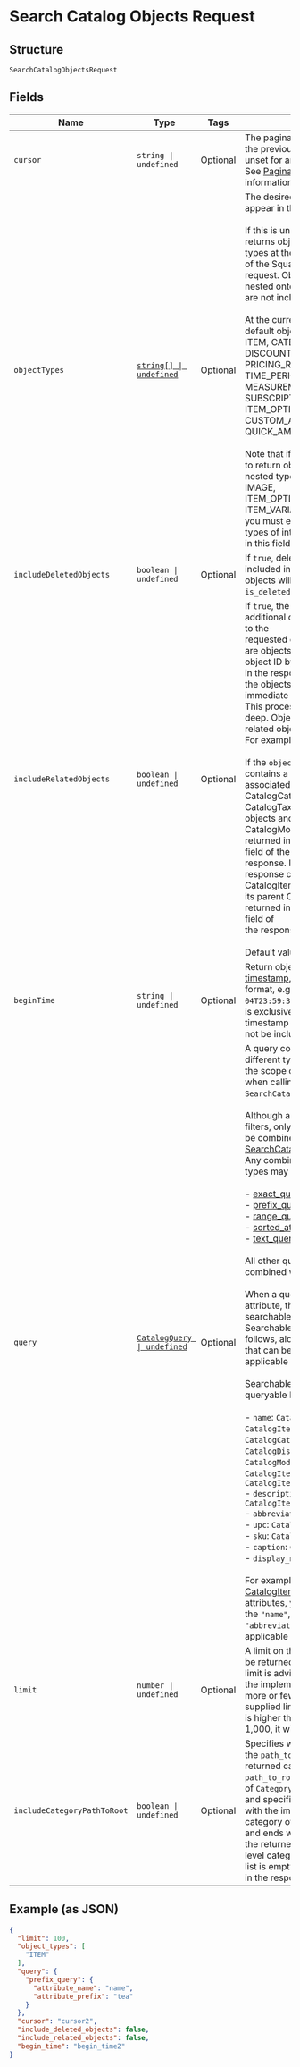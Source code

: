 
# Search Catalog Objects Request

## Structure

`SearchCatalogObjectsRequest`

## Fields

| Name | Type | Tags | Description |
|  --- | --- | --- | --- |
| `cursor` | `string \| undefined` | Optional | The pagination cursor returned in the previous response. Leave unset for an initial request.<br/>See [Pagination](https://developer.squareup.com/docs/build-basics/common-api-patterns/pagination) for more information. |
| `objectTypes` | [`string[] \| undefined`](../models/catalog-object-type.md) | Optional | The desired set of object types to appear in the search results.<br/><br/>If this is unspecified, the operation returns objects of all the top level types at the version<br/>of the Square API used to make the request. Object types that are nested onto other object types<br/>are not included in the defaults.<br/><br/>At the current API version the default object types are:<br/>ITEM, CATEGORY, TAX, DISCOUNT, MODIFIER_LIST,<br/>PRICING_RULE, PRODUCT_SET, TIME_PERIOD, MEASUREMENT_UNIT,<br/>SUBSCRIPTION_PLAN, ITEM_OPTION, CUSTOM_ATTRIBUTE_DEFINITION, QUICK_AMOUNT_SETTINGS.<br/><br/>Note that if you wish for the query to return objects belonging to nested types (i.e., COMPONENT, IMAGE,<br/>ITEM_OPTION_VAL, ITEM_VARIATION, or MODIFIER), you must explicitly include all the types of interest<br/>in this field. |
| `includeDeletedObjects` | `boolean \| undefined` | Optional | If `true`, deleted objects will be included in the results. Deleted objects will have their<br/>`is_deleted` field set to `true`. |
| `includeRelatedObjects` | `boolean \| undefined` | Optional | If `true`, the response will include additional objects that are related to the<br/>requested objects. Related objects are objects that are referenced by object ID by the objects<br/>in the response. This is helpful if the objects are being fetched for immediate display to a user.<br/>This process only goes one level deep. Objects referenced by the related objects will not be included.<br/>For example:<br/><br/>If the `objects` field of the response contains a CatalogItem, its associated<br/>CatalogCategory objects, CatalogTax objects, CatalogImage objects and<br/>CatalogModifierLists will be returned in the `related_objects` field of the<br/>response. If the `objects` field of the response contains a CatalogItemVariation,<br/>its parent CatalogItem will be returned in the `related_objects` field of<br/>the response.<br/><br/>Default value: `false` |
| `beginTime` | `string \| undefined` | Optional | Return objects modified after this [timestamp](https://developer.squareup.com/docs/build-basics/working-with-dates), in RFC 3339<br/>format, e.g., `2016-09-04T23:59:33.123Z`. The timestamp is exclusive - objects with a<br/>timestamp equal to `begin_time` will not be included in the response. |
| `query` | [`CatalogQuery \| undefined`](../models/catalog-query.md) | Optional | A query composed of one or more different types of filters to narrow the scope of targeted objects when calling the `SearchCatalogObjects` endpoint.<br/><br/>Although a query can have multiple filters, only certain query types can be combined per call to [SearchCatalogObjects](../api/catalog.md#search-catalog-objects).<br/>Any combination of the following types may be used together:<br/><br/>- [exact_query](../models/catalog-query-exact.md)<br/>- [prefix_query](../models/catalog-query-prefix.md)<br/>- [range_query](../models/catalog-query-range.md)<br/>- [sorted_attribute_query](../models/catalog-query-sorted-attribute.md)<br/>- [text_query](../models/catalog-query-text.md)<br/><br/>All other query types cannot be combined with any others.<br/><br/>When a query filter is based on an attribute, the attribute must be searchable.<br/>Searchable attributes are listed as follows, along their parent types that can be searched for with applicable query filters.<br/><br/>Searchable attribute and objects queryable by searchable attributes:<br/><br/>- `name`:  `CatalogItem`, `CatalogItemVariation`, `CatalogCategory`, `CatalogTax`, `CatalogDiscount`, `CatalogModifier`, `CatalogModifierList`, `CatalogItemOption`, `CatalogItemOptionValue`<br/>- `description`: `CatalogItem`, `CatalogItemOptionValue`<br/>- `abbreviation`: `CatalogItem`<br/>- `upc`: `CatalogItemVariation`<br/>- `sku`: `CatalogItemVariation`<br/>- `caption`: `CatalogImage`<br/>- `display_name`: `CatalogItemOption`<br/><br/>For example, to search for [CatalogItem](../models/catalog-item.md) objects by searchable attributes, you can use<br/>the `"name"`, `"description"`, or `"abbreviation"` attribute in an applicable query filter. |
| `limit` | `number \| undefined` | Optional | A limit on the number of results to be returned in a single page. The limit is advisory -<br/>the implementation may return more or fewer results. If the supplied limit is negative, zero, or<br/>is higher than the maximum limit of 1,000, it will be ignored. |
| `includeCategoryPathToRoot` | `boolean \| undefined` | Optional | Specifies whether or not to include the `path_to_root` list for each returned category instance. The `path_to_root` list consists<br/>of `CategoryPathToRootNode` objects and specifies the path that starts with the immediate parent category of the returned category<br/>and ends with its root category. If the returned category is a top-level category, the `path_to_root` list is empty and is not returned<br/>in the response payload. |

## Example (as JSON)

```json
{
  "limit": 100,
  "object_types": [
    "ITEM"
  ],
  "query": {
    "prefix_query": {
      "attribute_name": "name",
      "attribute_prefix": "tea"
    }
  },
  "cursor": "cursor2",
  "include_deleted_objects": false,
  "include_related_objects": false,
  "begin_time": "begin_time2"
}
```

